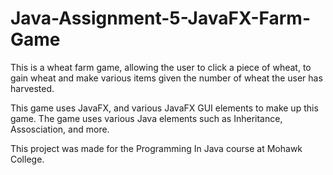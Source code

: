 # Java-Assignment-5-JavaFX-Farm-Game

This is a wheat farm game, allowing the user to click a piece of wheat, to gain wheat and make various items given the number of wheat the user has harvested.

This game uses JavaFX, and various JavaFX GUI elements to make up this game. The game uses various Java elements such as Inheritance, Assosciation, and more.

This project was made for the Programming In Java course at Mohawk College.

